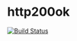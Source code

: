 # http200ok

[![Build Status](https://travis-ci.org/ops-console/http200ok.svg?branch=master)](https://travis-ci.org/ops-console/http200ok)